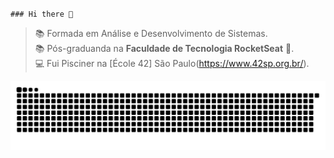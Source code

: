 `### Hi there 👋`
> :books: Formada em Análise e Desenvolvimento de Sistemas.<br>
> :books: Pós-graduanda na <strong>Faculdade de Tecnologia RocketSeat</strong> 	&#128156;.<br>
> :computer: Fui Pisciner na [École 42] São Paulo(https://www.42sp.org.br/).<br>
 
<picture>
  <source media="(prefers-color-scheme: dark)" srcset="https://raw.githubusercontent.com/NathaliaMend/NathaliaMend/output/github-contribution-grid-snake-dark.svg">
  <source media="(prefers-color-scheme: light)" srcset="https://raw.githubusercontent.com/NathaliaMend/NathaliaMend/output/github-contribution-grid-snake.svg">
  <img alt="github contribution grid snake animation" src="https://raw.githubusercontent.com/NathaliaMend/NathaliaMend/output/github-contribution-grid-snake.svg">
</picture>
